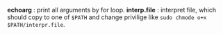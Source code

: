 __echoarg__ : print all arguments by for loop.
__interp.file__ : interpret file, which should copy to one of `$PATH` and change privilige like `sudo chmode o+x $PATH/interpr.file`.

